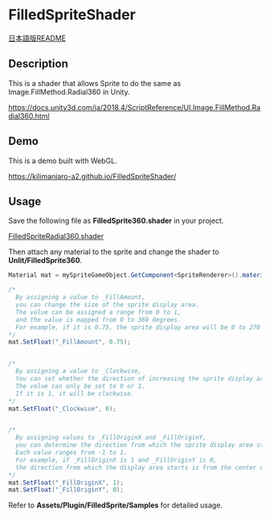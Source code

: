 # FilledSpriteShader

[日本語版README](https://github.com/Kilimanjaro-a2/FilledSpriteShader/blob/master/README.ja.md)

## Description

This is a shader that allows Sprite to do the same as Image.FillMethod.Radial360 in Unity.

https://docs.unity3d.com/ja/2018.4/ScriptReference/UI.Image.FillMethod.Radial360.html


## Demo
This is a demo built with WebGL.

https://kilimanjaro-a2.github.io/FilledSpriteShader/


## Usage
Save the following file as **FilledSprite360.shader** in your project.

[FilledSpriteRadial360.shader](https://github.com/Kilimanjaro-a2/FilledSpriteShader/blob/master/Assets/Plugins/FilledSprite/FilledSpriteRadial360.shader)

Then attach any material to the sprite and change the shader to **Unlit/FilledSprite360**.


```C#
Material mat = mySpriteGameObject.GetComponent<SpriteRenderer>().material;

/*
  By assigning a value to _FillAmount,
  you can change the size of the sprite display area.
  The value can be assigned a range from 0 to 1,
  and the value is mapped from 0 to 360 degrees.
  For example, if it is 0.75, the sprite display area will be 0 to 270 degrees.
*/
mat.SetFloat("_FillAmount", 0.75);


/*
  By assigning a value to _Clockwise, 
  You can set whether the direction of increasing the sprite display area is clockwise.
  The value can only be set to 0 or 1.
  If it is 1, it will be clockwise.
*/
mat.SetFloat("_Clockwise", 0);


/*
  By assigning values ​​to _FillOriginX and _FillOriginY,
  you can determine the direction from which the sprite display area starts.
  Each value ranges from -1 to 1.
  For example, if _FillOriginX is 1 and _FillOriginY is 0,
  the direction from which the display area starts is from the center of the right edge.
*/
mat.SetFloat("_FillOriginX", 1);
mat.SetFloat("_FillOriginY", 0);
```

Refer to **Assets/Plugin/FilledSprite/Samples** for detailed usage.